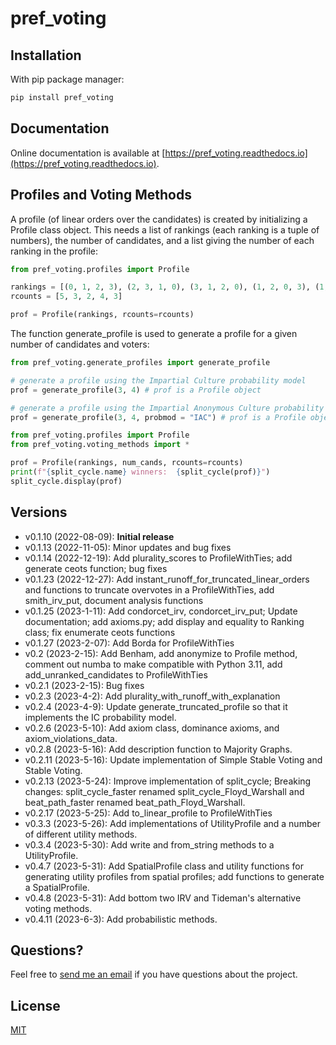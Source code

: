 pref_voting
==========

## Installation

With pip package manager:

```bash
pip install pref_voting
```
## Documentation

Online documentation is available at [https://pref_voting.readthedocs.io](https://pref_voting.readthedocs.io).

## Profiles and Voting Methods

A profile (of linear orders over the candidates) is created by initializing a Profile class object.  This needs a list of rankings (each ranking is a tuple of numbers), the number of candidates, and a list giving the number of each ranking in the profile:

```python
from pref_voting.profiles import Profile

rankings = [(0, 1, 2, 3), (2, 3, 1, 0), (3, 1, 2, 0), (1, 2, 0, 3), (1, 3, 2, 0)]
rcounts = [5, 3, 2, 4, 3]

prof = Profile(rankings, rcounts=rcounts)
```

The function generate_profile is used to generate a profile for a given number of candidates and voters:  
```python
from pref_voting.generate_profiles import generate_profile

# generate a profile using the Impartial Culture probability model
prof = generate_profile(3, 4) # prof is a Profile object

# generate a profile using the Impartial Anonymous Culture probability model
prof = generate_profile(3, 4, probmod = "IAC") # prof is a Profile object 
```

```python
from pref_voting.profiles import Profile
from pref_voting.voting_methods import *

prof = Profile(rankings, num_cands, rcounts=rcounts)
print(f"{split_cycle.name} winners:  {split_cycle(prof)}")
split_cycle.display(prof)

```

## Versions

- v0.1.10 (2022-08-09): **Initial release** 
- v0.1.13 (2022-11-05): Minor updates and bug fixes 
- v0.1.14 (2022-12-19): Add plurality_scores to ProfileWithTies; add generate ceots function; bug fixes 
- v0.1.23 (2022-12-27): Add instant_runoff_for_truncated_linear_orders and functions to truncate overvotes in a ProfileWithTies, add smith_irv_put, document analysis functions
- v0.1.25 (2023-1-11): Add condorcet_irv, condorcet_irv_put; Update documentation; add axioms.py; add display and equality to Ranking class; fix enumerate ceots functions
- v0.1.27 (2023-2-07): Add Borda for ProfileWithTies
- v0.2 (2023-2-15): Add Benham, add anonymize to Profile method, comment out numba to make compatible with Python 3.11, add add_unranked_candidates to ProfileWithTies
- v0.2.1 (2023-2-15): Bug fixes
- v0.2.3 (2023-4-2): Add plurality_with_runoff_with_explanation
- v0.2.4 (2023-4-9): Update generate_truncated_profile so that it implements the IC probability model.
- v0.2.6 (2023-5-10): Add axiom class, dominance axioms, and axiom_violations_data.
- v0.2.8 (2023-5-16): Add description function to Majority Graphs.
- v0.2.11 (2023-5-16): Update implementation of Simple Stable Voting and Stable Voting.
- v0.2.13 (2023-5-24): Improve implementation of split_cycle; Breaking changes: split_cycle_faster renamed split_cycle_Floyd_Warshall and beat_path_faster renamed beat_path_Floyd_Warshall.
- v0.2.17 (2023-5-25): Add to_linear_profile to ProfileWithTies
- v0.3.3 (2023-5-26): Add implementations of UtilityProfile and a number of different utility methods.
- v0.3.4 (2023-5-30): Add write and from_string methods to a UtilityProfile.
- v0.4.7 (2023-5-31): Add SpatialProfile class and utility functions for generating utility profiles from spatial profiles; add functions to generate a SpatialProfile.
- v0.4.8 (2023-5-31): Add bottom two IRV and Tideman's alternative voting methods.
- v0.4.11 (2023-6-3): Add probabilistic methods.

## Questions?

Feel free to [send me an email](https://pacuit.org/) if you have questions about the project.

## License

[MIT](https://github.com/jontingvold/pyrankvote/blob/master/LICENSE.txt)

